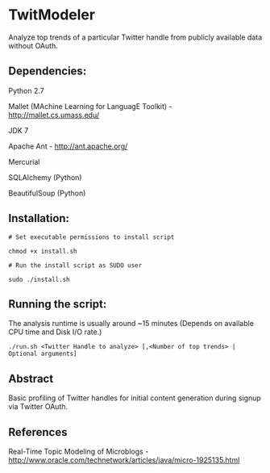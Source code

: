 TwitModeler
===========

Analyze top trends of a particular Twitter handle from publicly available data without OAuth.

Dependencies:
-------------

Python 2.7

Mallet (MAchine Learning for LanguagE Toolkit) - http://mallet.cs.umass.edu/

JDK 7

Apache Ant - http://ant.apache.org/

Mercurial

SQLAlchemy (Python)

BeautifulSoup (Python)

Installation:
--------------------

```
# Set executable permissions to install script

chmod +x install.sh

# Run the install script as SUDO user

sudo ./install.sh
```

Running the script:
--------------------

The analysis runtime is usually around ~15 minutes (Depends on available CPU time and Disk I/O rate.)

```
./run.sh <Twitter Handle to analyze> [,<Number of top trends> | Optional arguments]
```

Abstract
--------

Basic profiling of Twitter handles for initial content generation during signup via Twitter OAuth.

References
----------

Real-Time Topic Modeling of Microblogs - http://www.oracle.com/technetwork/articles/java/micro-1925135.html